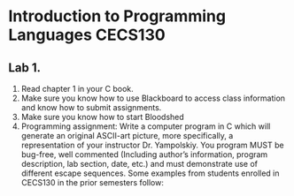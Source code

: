 # Introduction to Programming Languages CECS130
## Lab 1.
 1. Read chapter 1 in your C book.
 2. Make sure you know how to use Blackboard to access class information and know how to submit assignments.
 3. Make sure you know how to start Bloodshed
 4. Programming assignment: Write a computer program in C which will generate an original ASCII-art picture, more specifically, a representation of your instructor Dr. Yampolskiy. You program MUST be bug-free, well commented (Including author’s information, program description, lab section, date, etc.) and must demonstrate use of different escape sequences. Some examples from students enrolled in CECS130 in the prior semesters follow:
